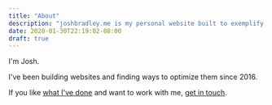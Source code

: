 ```yaml
---
title: "About"
description: "joshbradley.me is my personal website built to exemplify web best practices"
date: 2020-01-30T22:19:02-08:00
draft: true
---
```


I'm Josh.

I've been building websites and finding ways to optimize them since 2016.

If you like [what I've done](/projects/) and want to work with me, [get in touch](/contact/).
